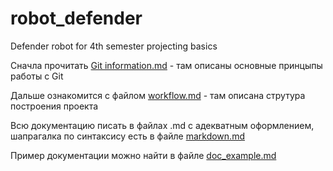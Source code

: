 # robot_defender
Defender robot for 4th semester projecting basics

Сначла прочитать [Git information.md](Instructions/Git%20informaton.md) - там описаны основные принцыпы работы с Git

Дальше ознакомится с файлом [workflow.md](Instructions/workflow.md) - там описана струтура построения проекта

Всю документацию писать в файлах .md с адекватным оформлением, шапрагалка по синтаксису есть в файле [markdown.md](Instructions/markdown.md)

Пример документации можно найти в файле [doc_example.md](Instructions/doc_example.md)

